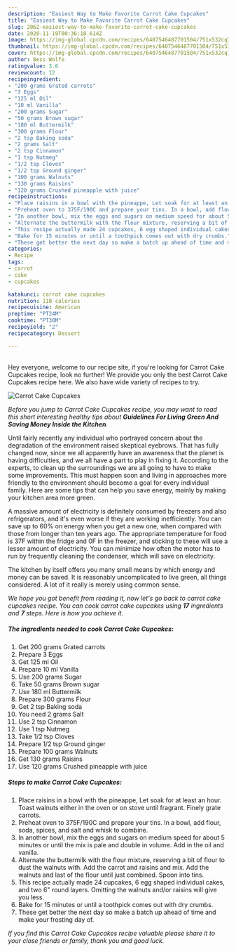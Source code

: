 ```yaml
---
description: "Easiest Way to Make Favorite Carrot Cake Cupcakes"
title: "Easiest Way to Make Favorite Carrot Cake Cupcakes"
slug: 2062-easiest-way-to-make-favorite-carrot-cake-cupcakes
date: 2020-11-19T00:36:18.614Z
image: https://img-global.cpcdn.com/recipes/6407546487701504/751x532cq70/carrot-cake-cupcakes-recipe-main-photo.jpg
thumbnail: https://img-global.cpcdn.com/recipes/6407546487701504/751x532cq70/carrot-cake-cupcakes-recipe-main-photo.jpg
cover: https://img-global.cpcdn.com/recipes/6407546487701504/751x532cq70/carrot-cake-cupcakes-recipe-main-photo.jpg
author: Bess Wolfe
ratingvalue: 3.6
reviewcount: 12
recipeingredient:
- "200 grams Grated carrots"
- "3 Eggs"
- "125 ml Oil"
- "10 ml Vanilla"
- "200 grams Sugar"
- "50 grams Brown sugar"
- "180 ml Buttermilk"
- "300 grams Flour"
- "2 tsp Baking soda"
- "2 grams Salt"
- "2 tsp Cinnamon"
- "1 tsp Nutmeg"
- "1/2 tsp Cloves"
- "1/2 tsp Ground ginger"
- "100 grams Walnuts"
- "130 grams Raisins"
- "120 grams Crushed pineapple with juice"
recipeinstructions:
- "Place raisins in a bowl with the pineappe, Let soak for at least an hour. Toast walnuts either in the oven or on stove until fragrant. Finely grate carrots."
- "Preheat oven to 375F/190C and prepare your tins. In a bowl, add flour, soda, spices, and salt and whisk to combine."
- "In another bowl, mix the eggs and sugars on medium speed for about 5 minutes or until the mix is pale and double in volume. Add in the oil and vanilla."
- "Alternate the buttermilk with the flour mixture, reserving a bit of flour to dust the walnuts with. Add the carrot and raisins and mix. Add the walnuts and last of the flour until just combined. Spoon into tins."
- "This recipe actually made 24 cupcakes, 6 egg shaped individual cakes, and two 6&#34; round layers. Omitting the walnuts and/or raisins will give you less."
- "Bake for 15 minutes or until a toothpick comes out with dry crumbs."
- "These get better the next day so make a batch up ahead of time and make your frosting day of."
categories:
- Recipe
tags:
- carrot
- cake
- cupcakes

katakunci: carrot cake cupcakes 
nutrition: 118 calories
recipecuisine: American
preptime: "PT24M"
cooktime: "PT30M"
recipeyield: "2"
recipecategory: Dessert

---
```

<br>
Hey everyone, welcome to our recipe site, if you're looking for Carrot Cake Cupcakes recipe, look no further! We provide you only the best Carrot Cake Cupcakes recipe here. We also have wide variety of recipes to try.
<br>


![Carrot Cake Cupcakes](https://img-global.cpcdn.com/recipes/6407546487701504/751x532cq70/carrot-cake-cupcakes-recipe-main-photo.jpg)

<i>Before you jump to Carrot Cake Cupcakes recipe, you may want to read this short interesting healthy tips about 
<strong>Guidelines For Living Green And Saving Money Inside the Kitchen</strong>.</i>
</br>

Until fairly recently any individual who portrayed concern about the degradation of the environment raised skeptical eyebrows. That has fully changed now, since we all apparently have an awareness that the planet is having difficulties, and we all have a part to play in fixing it. According to the experts, to clean up the surroundings we are all going to have to make some improvements. This must happen soon and living in approaches more friendly to the environment should become a goal for every individual family. Here are some tips that can help you save energy, mainly by making your kitchen area more green.

A massive amount of electricity is definitely consumed by freezers and also refrigerators, and it's even worse if they are working inefficiently. You can save up to 60% on energy when you get a new one, when compared with those from longer than ten years ago. The appropriate temperature for food is 37F within the fridge and 0F in the freezer, and sticking to these will use a lesser amount of electricity. You can minimize how often the motor has to run by frequently cleaning the condenser, which will save on electricity.

The kitchen by itself offers you many small means by which energy and money can be saved. It is reasonably uncomplicated to live green, all things considered. A lot of it really is merely using common sense.


<i>We hope you got benefit from reading it, now let's go back to carrot cake cupcakes recipe. You can cook carrot cake cupcakes using <strong>17</strong> ingredients and <strong>7</strong> steps. Here is how you achieve it.
</i>

##### The ingredients needed to cook Carrot Cake Cupcakes:

1. Get 200 grams Grated carrots
1. Prepare 3 Eggs
1. Get 125 ml Oil
1. Prepare 10 ml Vanilla
1. Use 200 grams Sugar
1. Take 50 grams Brown sugar
1. Use 180 ml Buttermilk
1. Prepare 300 grams Flour
1. Get 2 tsp Baking soda
1. You need 2 grams Salt
1. Use 2 tsp Cinnamon
1. Use 1 tsp Nutmeg
1. Take 1/2 tsp Cloves
1. Prepare 1/2 tsp Ground ginger
1. Prepare 100 grams Walnuts
1. Get 130 grams Raisins
1. Use 120 grams Crushed pineapple with juice


##### Steps to make Carrot Cake Cupcakes:

1. Place raisins in a bowl with the pineappe, Let soak for at least an hour. Toast walnuts either in the oven or on stove until fragrant. Finely grate carrots.
1. Preheat oven to 375F/190C and prepare your tins. In a bowl, add flour, soda, spices, and salt and whisk to combine.
1. In another bowl, mix the eggs and sugars on medium speed for about 5 minutes or until the mix is pale and double in volume. Add in the oil and vanilla.
1. Alternate the buttermilk with the flour mixture, reserving a bit of flour to dust the walnuts with. Add the carrot and raisins and mix. Add the walnuts and last of the flour until just combined. Spoon into tins.
1. This recipe actually made 24 cupcakes, 6 egg shaped individual cakes, and two 6&#34; round layers. Omitting the walnuts and/or raisins will give you less.
1. Bake for 15 minutes or until a toothpick comes out with dry crumbs.
1. These get better the next day so make a batch up ahead of time and make your frosting day of.


<i>If you find this Carrot Cake Cupcakes recipe valuable please share it to your close friends or family, thank you and good luck.</i>
